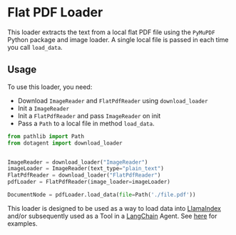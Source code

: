 # Flat PDF Loader

This loader extracts the text from a local flat PDF file using the `PyMuPDF` Python package and image loader. A single local file is passed in each time you call `load_data`.

## Usage

To use this loader, you need:

- Download `ImageReader` and `FlatPdfReader` using `download_loader`
- Init a `ImageReader`
- Init a `FlatPdfReader` and pass `ImageReader` on init
- Pass a `Path` to a local file in method `load_data`.

```python
from pathlib import Path
from dotagent import download_loader


ImageReader = download_loader("ImageReader")
imageLoader = ImageReader(text_type="plain_text")
FlatPdfReader = download_loader("FlatPdfReader")
pdfLoader = FlatPdfReader(image_loader=imageLoader)

DocumentNode = pdfLoader.load_data(file=Path('./file.pdf'))
```

This loader is designed to be used as a way to load data into [LlamaIndex](https://github.com/jerryjliu/dotagent/tree/main/gpt_index) and/or subsequently used as a Tool in a [LangChain](https://github.com/hwchase17/langchain) Agent. See [here](https://github.com/emptycrown/llama-hub/tree/main) for examples.
